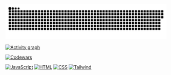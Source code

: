 

<p align="center">
 <img width="600" src="github-snake.svg" alt="snake"/>
</p>



[![Activity graph](https://github-readme-activity-graph.vercel.app/graph?username=Afpia&custom_title=Afpia%20Graph&theme=high-contrast)]()


[![Codewars](https://www.codewars.com/users/Afpia/badges/large)]()



[![JavaScript](https://img.shields.io/badge/-JavaScript-black?style=for-the-badge&logo=javascript)]()
[![HTML](https://img.shields.io/badge/-HTML-black?style=for-the-badge&logo=html5)]()
[![CSS](https://img.shields.io/badge/-CSS-black?style=for-the-badge&logo=css3)]()
[![Tailwind](https://img.shields.io/badge/-Tailwind-black?style=for-the-badge&logo=tailwindcss&logoColor=#06B6D4)]()

